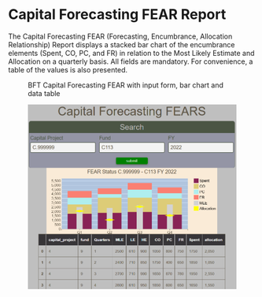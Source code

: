 # Capital Forecasting FEAR Report

The Capital Forecasting FEAR (Forecasting, Encumbrance, Allocation Relationship) Report displays a stacked bar chart of the encumbrance elements (Spent, CO, PC, and FR) in relation to the Most Likely Estimate and Allocation on a quarterly basis.  All fields are mandatory.  For convenience, a table of the values is also presented.

<figure markdown>
<figcaption>BFT Capital Forecasting FEAR with input form, bar chart and data table</figcaption>

![](images/report-capital-forecasting-fear.png)
</figure>
